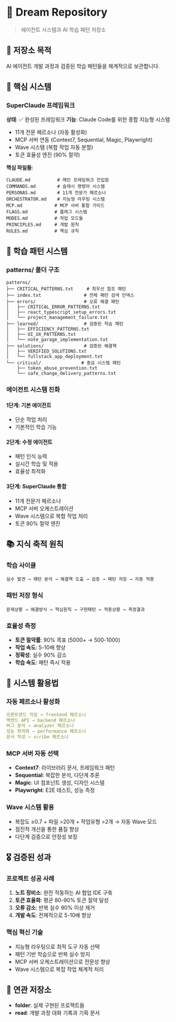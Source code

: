 # 🧠 Dream Repository
> 에이전트 시스템과 AI 학습 패턴 저장소

## 🎯 저장소 목적
AI 에이전트 개발 과정과 검증된 학습 패턴들을 체계적으로 보관합니다.

## 🤖 핵심 시스템

### SuperClaude 프레임워크
**상태**: ✅ 완성된 프레임워크
**기능**: Claude Code를 위한 종합 지능형 시스템
- 11개 전문 페르소나 (자동 활성화)
- MCP 서버 연동 (Context7, Sequential, Magic, Playwright)
- Wave 시스템 (복합 작업 자동 분할)
- 토큰 효율성 엔진 (90% 절약)

**핵심 파일들**:
```
CLAUDE.md          # 메인 프레임워크 진입점
COMMANDS.md        # 슬래시 명령어 시스템
PERSONAS.md        # 11개 전문가 페르소나
ORCHESTRATOR.md    # 지능형 라우팅 시스템
MCP.md            # MCP 서버 통합 가이드
FLAGS.md          # 플래그 시스템
MODES.md          # 작업 모드들
PRINCIPLES.md     # 개발 원칙
RULES.md          # 핵심 규칙
```

## 🧩 학습 패턴 시스템

### patterns/ 폴더 구조
```
patterns/
├── CRITICAL_PATTERNS.txt     # 최우선 참조 패턴
├── index.txt                # 전체 패턴 검색 인덱스
├── errors/                  # 오류 해결 패턴
│   ├── CRITICAL_ERROR_PATTERNS.txt
│   ├── react_typescript_setup_errors.txt
│   └── project_management_failure.txt
├── learned/                 # 검증된 학습 패턴
│   ├── EFFICIENCY_PATTERNS.txt
│   ├── UI_UX_PATTERNS.txt
│   └── note_garage_implementation.txt
├── solutions/               # 검증된 해결책
│   ├── VERIFIED_SOLUTIONS.txt
│   └── fullstack_app_deployment.txt
└── critical/               # 중요 시스템 패턴
    ├── token_abuse_prevention.txt
    └── safe_change_delivery_patterns.txt
```

### 에이전트 시스템 진화

#### 1단계: 기본 에이전트
- 단순 작업 처리
- 기본적인 학습 기능

#### 2단계: 수정 에이전트
- 패턴 인식 능력
- 실시간 학습 및 적용
- 효율성 최적화

#### 3단계: SuperClaude 통합
- 11개 전문가 페르소나
- MCP 서버 오케스트레이션
- Wave 시스템으로 복합 작업 처리
- 토큰 90% 절약 엔진

## 📚 지식 축적 원칙

### 학습 사이클
```
실수 발견 → 패턴 분석 → 해결책 도출 → 검증 → 패턴 저장 → 자동 적용
```

### 패턴 저장 형식
```
문제상황 → 해결방식 → 핵심원칙 → 구현패턴 → 적용상황 → 측정결과
```

### 효율성 측정
- **토큰 절약률**: 90% 목표 (5000+ → 500-1000)
- **작업 속도**: 5-10배 향상
- **정확성**: 실수 90% 감소
- **학습 속도**: 패턴 즉시 적용

## 🔧 시스템 활용법

### 자동 페르소나 활성화
```yaml
프론트엔드 작업 → frontend 페르소나
백엔드 API → backend 페르소나  
버그 분석 → analyzer 페르소나
성능 최적화 → performance 페르소나
문서 작성 → scribe 페르소나
```

### MCP 서버 자동 선택
- **Context7**: 라이브러리 문서, 프레임워크 패턴
- **Sequential**: 복잡한 분석, 다단계 추론
- **Magic**: UI 컴포넌트 생성, 디자인 시스템
- **Playwright**: E2E 테스트, 성능 측정

### Wave 시스템 활용
- 복잡도 ≥0.7 + 파일 >20개 + 작업유형 >2개 → 자동 Wave 모드
- 점진적 개선을 통한 품질 향상
- 다단계 검증으로 안정성 보장

## 🎖️ 검증된 성과

### 프로젝트 성공 사례
1. **노트 정비소**: 완전 작동하는 AI 협업 IDE 구축
2. **토큰 효율화**: 평균 80-90% 토큰 절약 달성
3. **오류 감소**: 반복 실수 90% 이상 제거
4. **개발 속도**: 전체적으로 5-10배 향상

### 핵심 혁신 기술
- 지능형 라우팅으로 최적 도구 자동 선택
- 패턴 기반 학습으로 반복 실수 방지
- MCP 서버 오케스트레이션으로 전문성 향상
- Wave 시스템으로 복잡 작업 체계적 처리

## 🔗 연관 저장소
- **folder**: 실제 구현된 프로젝트들
- **read**: 개발 과정 대화 기록과 기획 문서